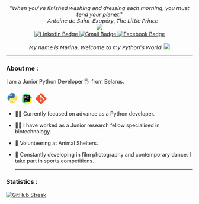 <div id="header" align="center">
"𝘞𝘩𝘦𝘯 𝘺𝘰𝘶'𝘷𝘦 𝘧𝘪𝘯𝘪𝘴𝘩𝘦𝘥 𝘸𝘢𝘴𝘩𝘪𝘯𝘨 𝘢𝘯𝘥 𝘥𝘳𝘦𝘴𝘴𝘪𝘯𝘨 𝘦𝘢𝘤𝘩 𝘮𝘰𝘳𝘯𝘪𝘯𝘨, 𝘺𝘰𝘶 𝘮𝘶𝘴𝘵 𝘵𝘦𝘯𝘥 𝘺𝘰𝘶𝘳 𝘱𝘭𝘢𝘯𝘦𝘵."
<div id="header" align="center">  
― 𝘈𝘯𝘵𝘰𝘪𝘯𝘦 𝘥𝘦 𝘚𝘢𝘪𝘯𝘵-𝘌𝘹𝘶𝘱é𝘳𝘺, 𝘛𝘩𝘦 𝘓𝘪𝘵𝘵𝘭𝘦 𝘗𝘳𝘪𝘯𝘤𝘦
<div id="header" align="center">
  <img src="https://media.giphy.com/media/ptzlRfMuHaGgccUzbh/giphy.gif" width="350"/>
</div>
  
<div id="badges">
  <a href="https://www.linkedin.com/in/maryna-liaukouskaya-23bba1217/">
    <img src="https://img.shields.io/badge/LinkedIn-blue?style=for-the-badge&logo=linkedin&logoColor=white" alt="LinkedIn Badge"/>
  </a>
  <a href="https://mail.google.com/mail/u/0/#inbox">
    <img src="https://img.shields.io/badge/Gmail-red?style=for-the-badge&logo=gmail&logoColor=white" alt="Gmail Badge"/>
  </a>
  <a href="https://www.facebook.com/profile.php?id=100009702944440">
    <img src="https://img.shields.io/badge/Facebook-blue?style=for-the-badge&logo=facebook&logoColor=white" alt="Facebook Badge"/>
  </a>
</div>
<img src="https://komarev.com/ghpvc/?username=Liaukouskaya&style=flat-square&color=green" alt=""/>
<div id="header" align="center">
𝘔𝘺 𝘯𝘢𝘮𝘦 𝘪𝘴 𝘔𝘢𝘳𝘪𝘯𝘢. 𝘞𝘦𝘭𝘤𝘰𝘮𝘦 𝘵𝘰 𝘮𝘺 𝘗𝘺𝘵𝘩𝘰𝘯'𝘴 𝘞𝘰𝘳𝘭𝘥!
 <img src="https://media.giphy.com/media/LMt9638dO8dftAjtco/giphy.gif" width="15px"/>
</h1>
  
---
<div id="header" align="left">  
  
###  About me :
  
I am a Junior Python Developer :raised_hand_with_fingers_splayed: from Belarus.
 
  <div id="header" align="left"> 
  <img src="https://github.com/devicons/devicon/blob/master/icons/python/python-original.svg" title="Spring" alt="Spring" width="33" height="33"/>&nbsp;
  <img src="https://github.com/devicons/devicon/blob/master/icons/pycharm/pycharm-original.svg" title="Material UI" alt="Material UI" width="30" height="30"/>&nbsp;
  <img src="https://github.com/devicons/devicon/blob/master/icons/git/git-original.svg" title="Git" **alt="Git" width="30" height="30"/>
</div>
  
  
- :woman_technologist: Currently focused on advance as a Python developer.
  
- :woman_scientist: I have worked as a Junior research fellow specialised in biotechnology.
 
- :rabbit2: Volunteering at Animal Shelters.

- :sunflower: Constantly developing in film photography and contemporary dance. I take part in sports competitions.

  ---

###  Statistics :
  [![GitHub Streak](http://github-readme-streak-stats.herokuapp.com?user=Liaukouskaya&theme=dark&background=000000)](https://git.io/streak-stats)



